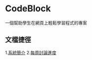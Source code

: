 # CodeBlock
一個幫助學生在網頁上輕鬆學習程式的專案

## 文檔捷徑 
1.[系統簡介](/Documents/系統簡介.md) 
2.[每周討論進度](/Documents/每周討論進度.md)
